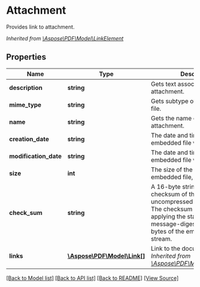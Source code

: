 ﻿# Attachment
Provides link to attachment.

*Inherited from [\Aspose\PDF\Model\LinkElement](LinkElement.md)*
## Properties
Name | Type | Description | Notes
------------ | ------------- | ------------- | -------------
**description** | **string** | Gets text associated with the attachment.  | [optional]
**mime_type** | **string** | Gets subtype of the attachment file. | [optional]
**name** | **string** | Gets the name of the attachment.  | [optional]
**creation_date** | **string** | The date and time when the embedded file was created. | [optional]
**modification_date** | **string** | The date and time when the embedded file was last modified. | [optional]
**size** | **int** | The size of the uncompressed embedded file, in bytes. | 
**check_sum** | **string** | A 16-byte string that is the checksum of the bytes of the uncompressed embedded file. The checksum is calculated by applying the standard MD5 message-digest algorithm to the bytes of the embedded file stream. | [optional]
**links** | [**\Aspose\PDF\Model\Link[]**](Link.md) | Link to the document.<br />*Inherited from [\Aspose\PDF\Model\LinkElement](LinkElement.md)* | [optional]

[[Back to Model list]](../README.md#documentation-for-models) [[Back to API list]](../README.md#documentation-for-api-endpoints) [[Back to README]](../README.md) [[View Source]](../src/Aspose/PDF/Model/Attachment.php)

